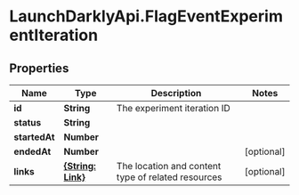 # LaunchDarklyApi.FlagEventExperimentIteration

## Properties

Name | Type | Description | Notes
------------ | ------------- | ------------- | -------------
**id** | **String** | The experiment iteration ID | 
**status** | **String** |  | 
**startedAt** | **Number** |  | 
**endedAt** | **Number** |  | [optional] 
**links** | [**{String: Link}**](Link.md) | The location and content type of related resources | [optional] 



